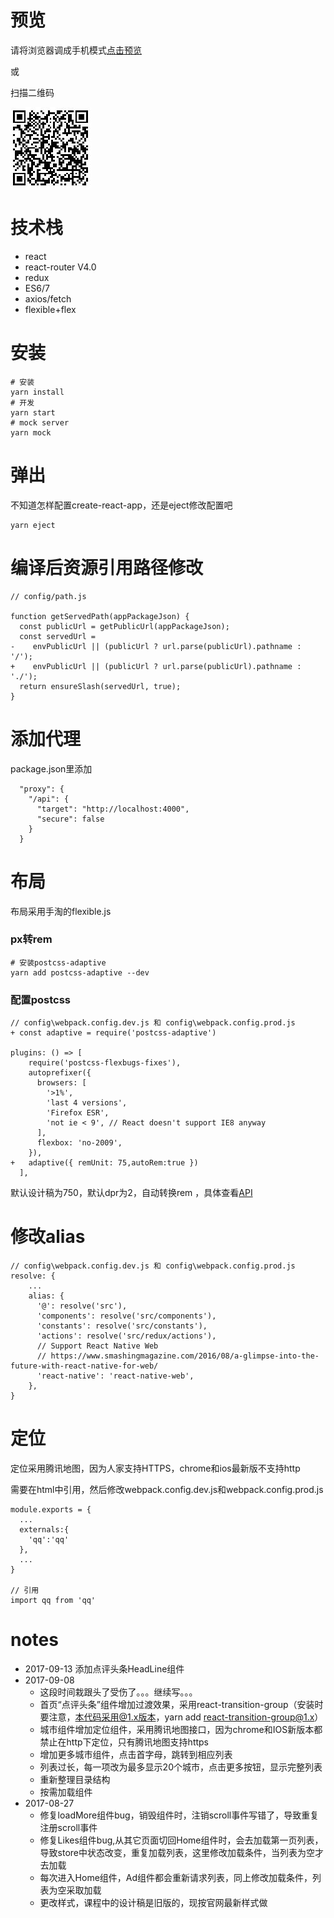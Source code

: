 # 预览
请将浏览器调成手机模式[点击预览](https://lf7817.github.io/react-demo-dianp/build/)

或

扫描二维码

![](./public/assets/images/qcorde.jpg)


# 技术栈

- react
- react-router V4.0
- redux 
- ES6/7
- axios/fetch
- flexible+flex

# 安装
```
# 安装
yarn install
# 开发
yarn start
# mock server
yarn mock
```



# 弹出
不知道怎样配置create-react-app，还是eject修改配置吧
```
yarn eject
```

# 编译后资源引用路径修改
```
// config/path.js

function getServedPath(appPackageJson) {
  const publicUrl = getPublicUrl(appPackageJson);
  const servedUrl =
-    envPublicUrl || (publicUrl ? url.parse(publicUrl).pathname : '/');
+    envPublicUrl || (publicUrl ? url.parse(publicUrl).pathname : './');
  return ensureSlash(servedUrl, true);
}
```
# 添加代理
package.json里添加
```
  "proxy": {
    "/api": {
      "target": "http://localhost:4000",
      "secure": false
    }
  }
```


# 布局
布局采用手淘的flexible.js
### px转rem
```
# 安装postcss-adaptive
yarn add postcss-adaptive --dev
```
### 配置postcss

```
// config\webpack.config.dev.js 和 config\webpack.config.prod.js
+ const adaptive = require('postcss-adaptive')

plugins: () => [
    require('postcss-flexbugs-fixes'),
    autoprefixer({
      browsers: [
        '>1%',
        'last 4 versions',
        'Firefox ESR',
        'not ie < 9', // React doesn't support IE8 anyway
      ],
      flexbox: 'no-2009',
    }),
+   adaptive({ remUnit: 75,autoRem:true })
  ],
```
默认设计稿为750，默认dpr为2，自动转换rem ，具体查看[API](https://www.npmjs.com/package/postcss-adaptive)

# 修改alias
```
// config\webpack.config.dev.js 和 config\webpack.config.prod.js
resolve: {
    ...
    alias: {
      '@': resolve('src'),
      'components': resolve('src/components'),
      'constants': resolve('src/constants'),
      'actions': resolve('src/redux/actions'),
      // Support React Native Web
      // https://www.smashingmagazine.com/2016/08/a-glimpse-into-the-future-with-react-native-for-web/
      'react-native': 'react-native-web',
    },
}
```
# 定位
定位采用腾讯地图，因为人家支持HTTPS，chrome和ios最新版不支持http

需要在html中引用，然后修改webpack.config.dev.js和webpack.config.prod.js
```
module.exports = {
  ...
  externals:{
    'qq':'qq'
  },
  ...
}

// 引用
import qq from 'qq'
```

# notes
+ 2017-09-13 添加点评头条HeadLine组件
+ 2017-09-08 
    - 这段时间栽跟头了受伤了。。。继续写。。。
    - 首页“点评头条”组件增加过渡效果，采用react-transition-group（安装时要注意，本代码采用@1.x版本，yarn add react-transition-group@1.x）
    - 城市组件增加定位组件，采用腾讯地图接口，因为chrome和IOS新版本都禁止在http下定位，只有腾讯地图支持https
    - 增加更多城市组件，点击首字母，跳转到相应列表
    - 列表过长，每一项改为最多显示20个城市，点击更多按钮，显示完整列表
    - 重新整理目录结构
    - 按需加载组件
+ 2017-08-27
    - 修复loadMore组件bug，销毁组件时，注销scroll事件写错了，导致重复注册scroll事件
    - 修复Likes组件bug,从其它页面切回Home组件时，会去加载第一页列表，导致store中状态改变，重复加载列表，这里修改加载条件，当列表为空才去加载
    - 每次进入Home组件，Ad组件都会重新请求列表，同上修改加载条件，列表为空采取加载
    - 更改样式，课程中的设计稿是旧版的，现按官网最新样式做
    